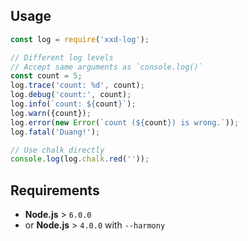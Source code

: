 ## Usage

```js
const log = require('xxd-log');

// Different log levels
// Accept same arguments as `console.log()`
const count = 5;
log.trace('count: %d', count);
log.debug('count:', count);
log.info(`count: ${count}`);
log.warn({count});
log.error(new Error(`count (${count}) is wrong.`));
log.fatal('Duang!');

// Use chalk directly
console.log(log.chalk.red(''));
```

## Requirements

- **Node.js** > `6.0.0`
- or **Node.js** > `4.0.0` with `--harmony`
